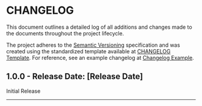# CHANGELOG

This document outlines a detailed log of all additions and changes made to the documents throughout the project lifecycle.

The project adheres to the [Semantic Versioning][SEMVER] specification and was created using the standardized template available at [CHANGELOG Template][ChangelogTemplate]. For reference, see an example changelog at [Changelog Example][ChangelogExample].

## 1.0.0 - Release Date: [Release Date]

Initial Release

---

[ChangelogTemplate]:https://github.com/DigiXess/repo-templates/blob/main/templates/changelog/documents/CHANGELOG-Template.md "Document Changelog Template"  
[ChangelogExample]: https://github.com/DigiXess/repo-templates/blob/main/templates/changelog/documents/EXAMPLE.md "Example of a Changelog"
[SEMVER]: https://semver.org/spec/v2.0.0.html "Semantic Versioning"